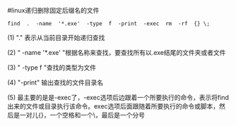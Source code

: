 #linux递归删除固定后缀名的文件

```
find  .  -name  '*.exe'  -type  f  -print  -exec  rm  -rf  {} \;
```

(1) "."    表示从当前目录开始递归查找

(2) “ -name '*.exe' "根据名称来查找，要查找所有以.exe结尾的文件夹或者文件

(3) " -type f "查找的类型为文件

(4) "-print" 输出查找的文件目录名

(5) 最主要的是是-exec了，-exec选项后边跟着一个所要执行的命令，表示将find出来的文件或目录执行该命令。exec选项后面跟随着所要执行的命令或脚本，然后是一对儿{}，一个空格和一个\，最后是一个分号
